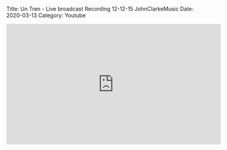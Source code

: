 Title: Un Tren - Live broadcast Recording  12-12-15 JohnClarkeMusic
Date: 2020-03-13
Category: Youtube

<iframe width="560" height="315" src="https://www.youtube.com/embed/vFHhNWbz5Qg" title="YouTube video player" frameborder="0" allow="accelerometer; autoplay; clipboard-write; encrypted-media; gyroscope; picture-in-picture" allowfullscreen></iframe>

